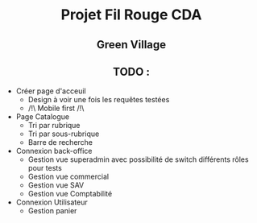 <h1 align="center">Projet Fil Rouge CDA</h1>
<h2 align="center">Green Village</h2>

<h2 align="center">TODO :</h2>

- Créer page d'acceuil
    - Design à voir une fois les requêtes testées
    - /!\ Mobile first /!\
- Page Catalogue
    - Tri par rubrique
    - Tri par sous-rubrique
    - Barre de recherche
- Connexion back-office
    - Gestion vue superadmin avec possibilité de switch différents rôles pour tests
    - Gestion vue commercial
    - Gestion vue SAV
    - Gestion vue Comptabilité
- Connexion Utilisateur
    - Gestion panier